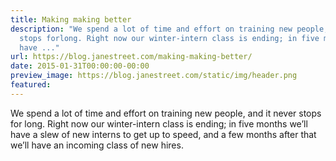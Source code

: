 ```yaml
---
title: Making making better
description: "We spend a lot of time and effort on training new people, and it never
  stops forlong. Right now our winter-intern class is ending; in five months we\u2019ll
  have ..."
url: https://blog.janestreet.com/making-making-better/
date: 2015-01-31T00:00:00-00:00
preview_image: https://blog.janestreet.com/static/img/header.png
featured:
---
```


<p>We spend a lot of time and effort on training new people, and it never stops for
long. Right now our winter-intern class is ending; in five months we’ll have a
slew of new interns to get up to speed, and a few months after that we’ll have
an incoming class of new hires.</p>

